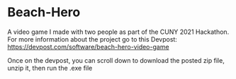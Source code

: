 # Beach-Hero
A video game I made with two people as part of the CUNY 2021 Hackathon.
For more information about the project go to this Devpost:
https://devpost.com/software/beach-hero-video-game 

Once on the devpost, you can scroll down to download  the posted zip file, unzip it, then run the .exe file
